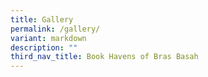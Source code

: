 ```yaml
---
title: Gallery
permalink: /gallery/
variant: markdown
description: ""
third_nav_title: Book Havens of Bras Basah
---
```

